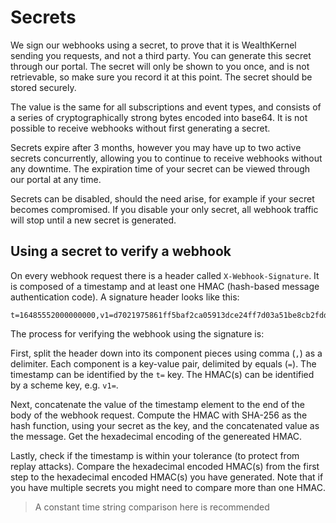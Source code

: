 # Secrets

We sign our webhooks using a secret, to prove that it is WealthKernel sending you requests, and not a third party. You can generate this secret through our portal. The secret will only be shown to you once, and is not retrievable, so make sure you record it at this point. The secret should be stored securely.

The value is the same for all subscriptions and event types, and consists of a series of cryptographically strong bytes encoded into base64. It is not possible to receive webhooks without first generating a secret.

Secrets expire after 3 months, however you may have up to two active secrets concurrently, allowing you to continue to receive webhooks without any downtime. The expiration time of your secret can be viewed through our portal at any time.

Secrets can be disabled, should the need arise, for example if your secret becomes compromised. If you disable your only secret, all webhook traffic will stop until a new secret is generated.

## Using a secret to verify a webhook

On every webhook request there is a header called `X-Webhook-Signature`. It is composed of a timestamp and at least one HMAC (hash-based message authentication code). A signature header looks like this:
```
t=16485552000000000,v1=d7021975861ff5baf2ca05913dce24ff7d03a51be8cb2fdd11c2e761b95650c4,v1=6a4c3ab16a3c8327c52408be0f006b5f5b71f5c11847cd055824ce90f6370c1f
```

The process for verifying the webhook using the signature is:

First, split the header down into its component pieces using comma (`,`) as a delimiter. Each component is a key-value pair, delimited by equals (`=`). The timestamp can be identified by the `t=` key. The HMAC(s) can be identified by a scheme key, e.g. `v1=`.

Next, concatenate the value of the timestamp element to the end of the body of the webhook request. Compute the HMAC with SHA-256 as the hash function, using your secret as the key, and the concatenated value as the message. Get the hexadecimal encoding of the genereated HMAC.

Lastly, check if the timestamp is within your tolerance (to protect from replay attacks). Compare the hexadecimal encoded HMAC(s) from the first step to the hexadecimal encoded HMAC(s) you have generated. Note that if you have multiple secrets you might need to compare more than one HMAC.

<!-- theme: info -->
> A constant time string comparison here is recommended